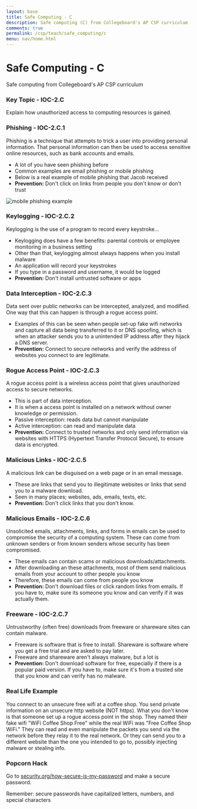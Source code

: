 ```yaml
---
layout: base
title: Safe Computing - C
description: Safe computing (C) from Collegeboard's AP CSP curriculum
comments: true
permalink: /csp/teach/safe_computing/c
menu: nav/home.html
---
```


<div class="flex min-h-full flex-col justify-center px-6 py-12 lg:px-8">
  <div class="sm:mx-auto sm:w-full sm:max-w-2xl">
    <h1 class="mt-10 text-center text-2xl font-bold tracking-tight text-gray-900">Safe Computing - C</h1>
    <p class="mt-2 text-center text-sm text-gray-600">Safe computing from Collegeboard's AP CSP curriculum</p>
  </div>

  <div class="mt-10 sm:mx-auto sm:w-full sm:max-w-2xl bg-white p-6 rounded-lg shadow-md">
    <h3 class="text-xl font-semibold text-gray-900">Key Topic - IOC-2.C</h3>
    <p class="mt-2 text-gray-700">Explain how unauthorized access to computing resources is gained.</p>
    <h3 class="mt-6 text-lg font-semibold text-gray-900">Phishing - IOC-2.C.1</h3>
    <p class="text-gray-700">Phishing is a technique that attempts to trick a user into providing personal information. That personal information can then be used to access sensitive online resources, such as bank accounts and emails.</p>
    <ul class="mt-2 list-disc list-inside text-gray-700">
      <li>A lot of you have seen phishing before</li>
      <li>Common examples are email phishing or mobile phishing</li>
      <li>Below is a real example of mobile phishing that Jacob received</li>
      <li><strong>Prevention:</strong> Don't click on links from people you don't know or don't trust</li>
    </ul>
    <img class="mt-3 w-full rounded-lg shadow" src="{{site.baseurl}}/images/mobile_phishing.png" alt="mobile phishing example">
    <h3 class="mt-6 text-lg font-semibold text-gray-900">Keylogging - IOC-2.C.2</h3>
    <p class="text-gray-700">Keylogging is the use of a program to record every keystroke...</p>
    <ul class="mt-2 list-disc list-inside text-gray-700">
      <li>Keylogging does have a few benefits: parental controls or employee monitoring in a business setting</li>
      <li>Other than that, keylogging almost always happens when you install malware</li>
      <li>An application will record your keystrokes</li>
      <li>If you type in a password and username, it would be logged</li>
      <li><strong>Prevention:</strong> Don't install untrusted software or apps</li>
    </ul>
    <h3 class="mt-6 text-lg font-semibold text-gray-900">Data Interception - IOC-2.C.3</h3>
    <p class="text-gray-700">Data sent over public networks can be intercepted, analyzed, and modified. One way that this can happen is through a rogue access point.</p>
    <ul class="mt-2 list-disc list-inside text-gray-700">
      <li>Examples of this can be seen when people set-up fake wifi networks and capture all data being transferred to it or DNS spoofing, which is when an attacker sends you to a unintended IP address after they hijack a DNS server.</li>
      <li><strong>Prevention:</strong> Connect to secure networks and verify the address of websites you connect to are legitimate.</li>
    </ul>
    <h3 class="mt-6 text-lg font-semibold text-gray-900">Rogue Access Point - IOC-2.C.3</h3>
    <p class="text-gray-700">A rogue access point is a wireless access point that gives unauthorized access to secure networks.</p>
    <ul class="mt-2 list-disc list-inside text-gray-700">
      <li>This is part of data interception.</li>
      <li>It is when a access point is installed on a network without owner knowledge or permission.</li>
      <li>Passive interception: reads data but cannot manipulate</li>
      <li>Active interception: can read and manipulate data</li>
      <li><strong>Prevention:</strong> Connect to trusted networks and only send information via websites with HTTPS (Hypertext Transfer Protocol Secure), to ensure data is encrypted.</li>
    </ul>
    <h3 class="mt-6 text-lg font-semibold text-gray-900">Malicious Links - IOC-2.C.5</h3>
    <p class="text-gray-700">A malicious link can be disguised on a web page or in an email message. </p>
    <ul class="mt-2 list-disc list-inside text-gray-700">
      <li>These are links that send you to illegitimate websites or links that send you to a malware download.</li>
      <li>Seen in many places; websites, ads, emails, texts, etc.</li>
      <li><strong>Prevention:</strong> Don't click links that you don't know.</li>
    </ul>
    <h3 class="mt-6 text-lg font-semibold text-gray-900">Malicious Emails - IOC-2.C.6</h3>
    <p class="text-gray-700">Unsolicited emails, attachments, links, and forms in emails can be used to compromise the security of a computing system. These can come from unknown senders or from known senders whose security has been compromised.</p>
    <ul class="mt-2 list-disc list-inside text-gray-700">
      <li>These emails can contain scams or malicious downloads/attachments.</li>
      <li>After downloading an these attachments, most of them send malicious emails from your account to other people you know</li>
      <li>Therefore, these emails can come from people you know</li>
      <li><strong>Prevention:</strong> Don't download files or click random links from emails. If you have to, make sure its someone you know and can verify if it was actually them.</li>
    </ul>
    <h3 class="mt-6 text-lg font-semibold text-gray-900">Freeware - IOC-2.C.7</h3>
    <p class="text-gray-700">Untrustworthy (often free) downloads from freeware or shareware sites can contain malware.</p>
    <ul class="mt-2 list-disc list-inside text-gray-700">
      <li>Freeware is software that is free to install. Shareware is software where you get a free trial and are asked to pay later.</li>
      <li>Freeware and shareware aren't always malware, but a lot is</li>
      <li><strong>Prevention:</strong> Don't download software for free, especially if there is a popular paid version. If you have to, make sure it's from a trusted site that you know and can verify has no malware.</li>
    </ul>
    <h3 class="mt-6 text-lg font-semibold text-gray-900">Real Life Example</h3>
    <p class="text-gray-700">You connect to an unsecure free wifi at a coffee shop. You send private information on an unsecure http website (NOT https). What you don't know is that someone set up a rogue access point in the shop. They named their fake wifi "WiFi Coffee Shop Free" while the real WiFi was "Free Coffee Shop WiFi." They can read and even manipulate the packets you send via the network before they relay it to the real network. Or they can send you to a different website than the one you intended to go to, possibly injecting malware or stealing info.</p>
    <h3 class="mt-6 text-lg font-semibold text-gray-900">Popcorn Hack</h3>
    <p class="text-gray-700">Go to <a class="text-indigo-500 hover:text-indigo-700" href="https://www.security.org/how-secure-is-my-password/">security.org/how-secure-is-my-password</a> and make a secure password.</p>
    <p class="text-gray-700">Remember: secure passwords have capitalized letters, numbers, and special characters</p>
  </div>
</div>